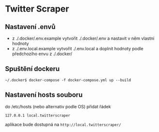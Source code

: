 # Twitter Scraper

## Nastavení .envů

- z ./.docker/.env.example vytvořit ./.docker/.env a nastavit v něm vlastní hodnoty
- z ./.env.local.example vytvořit ./.env.local a doplnit hodnoty podle předchozího envu z ./.docker/

## Spuštění dockeru

```shell
~/.docker$ docker-compose -f docker-compose.yml up --build
```

## Nastavení hosts souboru

do /etc/hosts (nebo alternativ podle OS) přidat řádek

`127.0.0.1 local.twitterscraper`

aplikace bude dostupná na `http://local.twitterscraper/`

